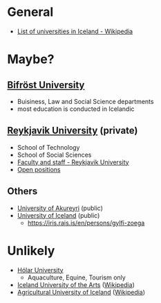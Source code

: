# General
- [List of universities in Iceland - Wikipedia](https://en.wikipedia.org/wiki/List_of_universities_in_Iceland)

# Maybe?

## [Bifröst University](https://www.bifrost.is/english)
- Buisiness, Law and Social Science departments
- most education is conducted in Icelandic


## [Reykjavik University](https://en.ru.is/) (private)
- School of Technology
- School of Social Sciences
- [Faculty and staff - Reykjavik University](https://en.ru.is/the-university/faculty-and-staff/)
- [Open positions](https://jobs.50skills.com/ru/en)

## Others
- [University of Akureyri](https://www.unak.is/english) (public)
- [University of Iceland](https://english.hi.is/) (public)
  - https://iris.rais.is/en/persons/gylfi-zoega
  
# Unlikely
- [Hólar University](https://www.holar.is/en)
  - Aquaculture, Equine, Tourism only
- [Iceland University of the Arts](https://www.lhi.is/) ([Wikipedia](https://en.wikipedia.org/wiki/Iceland_University_of_the_Arts))
- [Agricultural University of Iceland](https://www.lbhi.is/) ([Wikipedia](https://en.wikipedia.org/wiki/Agricultural_University_of_Iceland))